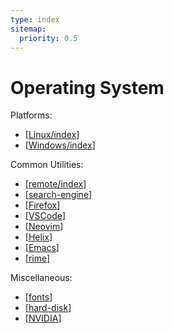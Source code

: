 ```yaml
---
type: index
sitemap:
  priority: 0.5
---
```


# Operating System

Platforms:

- [[Linux/index]]
- [[Windows/index]]

Common Utilities:

- [[remote/index]]
- [[search-engine]]
- [[Firefox]]
- [[VSCode]]
- [[Neovim]]
- [[Helix]]
- [[Emacs]]
- [[rime]]

Miscellaneous:

- [[fonts]]
- [[hard-disk]]
- [[NVIDIA]]

[//begin]: # "Autogenerated link references for markdown compatibility"
[Linux/index]: Linux/index.md "Linux"
[Windows/index]: Windows/index.md "Windows"
[remote/index]: remote/index.md "Remote Access"
[search-engine]: search-engine.md "Search Engine"
[Firefox]: Firefox.md "Firefox"
[VSCode]: VSCode.md "Visual Studio Code Usage"
[Neovim]: Neovim.md "Neovim"
[Helix]: Helix.md "Helix"
[Emacs]: Emacs.md "Emacs"
[rime]: rime.md "RIME | 中州韻輸入法引擎"
[fonts]: fonts.md "Fonts"
[hard-disk]: hard-disk.md "Hard Disk Manipulation"
[NVIDIA]: NVIDIA.md "NVIDIA Devices"
[//end]: # "Autogenerated link references"

